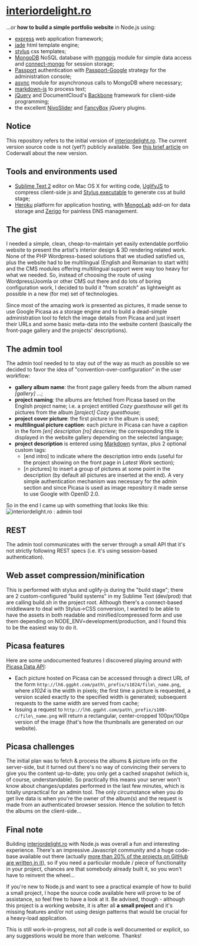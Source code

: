 # [interiordelight.ro](http://www.interiordelight.ro)
…or **how to build a simple portfolio website** in Node.js using:
- [express](http://expressjs.com) web application framework;
- [jade](http://jade-lang.com/) html template engine;
- [stylus](http://learnboost.github.com/stylus/) css templates;
- [MongoDB](http://www.mongodb.org/) NoSQL database with [mongojs](https://github.com/gett/mongojs) module for simple data access and [connect-mongo](https://github.com/kcbanner/connect-mongo) for session storage;
- [Passport](http://passportjs.org/) authentication with [Passport-Google](https://github.com/jaredhanson/passport-google) strategy for the administration console;
- [async](https://github.com/caolan/async) module for asynchronous calls to MongoDB where necessary;
- [markdown-js](https://github.com/evilstreak/markdown-js) to process text;
- [jQuery](http://jquery.com/) and DocumentCloud's [Backbone](http://documentcloud.github.com/backbone/) framework for client-side programming;
- the excellent [NivoSlider](http://nivo.dev7studios.com/) and [FancyBox](http://fancyapps.com/fancybox/) jQuery plugins.

## Notice
This repository refers to the initial version of [interiordelight.ro](http://www.interiordelight.ro). The current version source code is not (yet?) publicly available. See [this brief article](https://coderwall.com/p/wrta7a) on Coderwall about the new version. 

## Tools and environments used
- [Sublime Text 2](http://www.sublimetext.com/2) editor on Mac OS X for writing code, [UglifyJS](https://github.com/mishoo/UglifyJS) to compress client-side js and [Stylus executable](http://learnboost.github.com/stylus/docs/executable.html) to generate css at build stage;
- [Heroku](http://www.heroku.com/) platform for application hosting, with [MongoLab](https://addons.heroku.com/mongolab) add-on for data storage and [Zerigo](https://addons.heroku.com/zerigo_dns) for painless DNS management.

## The gist
I needed a simple, clean, cheap-to-maintain yet easily extendable portfolio website to present the artist's interior design & 3D rendering related work. None of the PHP Wordpress-based solutions that we studied satisfied us, plus the website had to be multilingual \(English and Romanian to start with\) and the CMS modules offering multilingual support were way too heavy for what we needed. So, instead of choosing the route of using Wordpress/Joomla or other CMS out there and do lots of boring configuration work, I decided to build it "from scratch" as lightweight as possible in a new \(for me\) set of technologies.

Since most of the amazing work is presented as pictures, it made sense to use Google Picasa as a storage engine and to build a dead-simple administration tool to fetch the image details from Picasa and just insert their URLs and some basic meta-data into the website content \(basically the front-page gallery and the projects' descriptions\).

## The admin tool
The admin tool needed to to stay out of the way as much as possible so we decided to favor the idea of "convention-over-configuration" in the user workflow:
- **gallery album name**: the front page gallery feeds from the album named *[gallery] …*;
- **project naming**: the albums are fetched from Picasa based on the English project name; i.e. a project entitled *Cozy guesthouse* will get its pictures from the album *[project] Cozy guesthouse*;
- **project cover picture**: the first picture in the album is used;
- **multilingual picture caption**: each picture in Picasa can have a caption in the form *\[en\] description \[ro\] descriere*; the corresponding title is displayed in the website gallery depending on the selected language;
- **project description** is entered using [Markdown](http://daringfireball.net/projects/markdown/syntax) syntax, plus 2 optional custom tags:
	- \[end intro\] to indicate where the description intro ends \(useful for the project showing on the front page in *Latest Work* section\);
	- \[*n* pictures\] to insert a group of pictures at some point in the description \(by default all pictures are inserted at the end\).
A very simple authentication mechanism was necessary for the admin section and since Picasa is used as image repository it made sense to use Google with OpenID 2.0.

So in the end I came up with something that looks like this:
<img src="https://lh3.googleusercontent.com/-HgmABez5aGw/T8dBte6ygJI/AAAAAAAAGGk/D0JSBWxQON0/s830/admin.png" alt="interiordelight.ro : admin tool" title="interiordelight.ro :: admin tool" />

## REST
The admin tool communicates with the server through a small API that it's not strictly following REST specs (i.e. it's using session-based authentication).

## Web asset compression/minification
This is performed with stylus and uglify-js during the "build stage"; there are 2 custom-configured "build systems" in my Sublime Text \(dev/prod\) that are calling build.sh  in the project root. Although there's a connect-based middleware to deal with Stylus-\>CSS conversion, I wanted to be able to have the assets in both readable and minified/compressed form and use them depending on NODE_ENV=development/production, and I found this to be the easiest way to do it.

## Picasa features
Here are some undocumented features I discovered playing around with [Picasa Data API](https://developers.google.com/picasa-web/docs/2.0/developers_guide_protocol):
- Each picture hosted on Picasa can be accessed through a direct URL of the form `http://lh6.ggpht.com/path\_prefix/s1024/file\_name.png`, where *s1024* is the width in pixels; the first time a picture is requested, a version scaled exactly to the specified width is generated; subsequent requests to the same width are served from cache;
- Issuing a request to `http://lh6.ggpht.com/path\_prefix/s100-c/file\_name.png` will return a rectangular, center-cropped 100px/100px version of the image \(that's how the thumbnails are generated on our website\).

## Picasa challenges
The initial plan was to fetch & process the albums & picture info on the server-side, but it turned out there's no way of convincing their servers to give you the content up-to-date; you only get a cached snapshot \(which is, of course, understandable\). So practically this means your server won't know about changes/updates performed in the last few minutes, which is totally unpractical for an admin tool. The only circumstance when you do get live data is when you're the owner of the album\(s\) and the request is made from an authenticated browser session. Hence the solution to fetch the albums on the client-side…

## Final note
Building [interiordelight.ro](http://www.interiordelight.ro) with Node.js was overall a fun and interesting experience.
There's an impressive Javascript community and a huge code-base available out there \(actually [more than 20% of the projects on GitHub are written in it](https://github.com/languages)\), so if you need a particular module / piece of functionality in your project, chances are that somebody already built it, so you won't have to reinvent the wheel…

If you're new to Node.js and want to see a practical example of how to build a small project, I hope the source code available here will prove to be of assistance, so feel free to have a look at it. Be advised, though - although this project is a working website, it is after all **a small project** and it's missing features and/or not using design patterns that would be crucial for a heavy-load application.

This is still work-in-progress, not all code is well documented or explicit, so any suggestions would be more than welcome.
Thanks!
